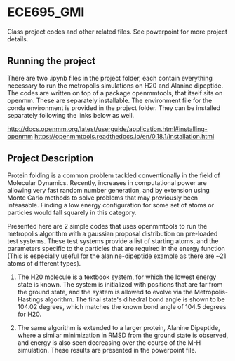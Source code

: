 # ECE695_GMI
Class project codes and other related files. See powerpoint for more project details. 

## Running the project
There are two .ipynb files in the project folder, each contain everything necessary to run the metropolis simulations on H20 and Alanine dipeptide. The codes are written on top of a package openmmtools, that itself sits on openmm. These are separately installable. The environment file for the conda environment is provided in the project folder. They can be installed separately following the links below as well. 

http://docs.openmm.org/latest/userguide/application.html#installing-openmm
https://openmmtools.readthedocs.io/en/0.18.1/installation.html

## Project Description
Protein folding is a common problem tackled conventionally in the field of Molecular Dynamics. Recently, increases in computational power are allowing very fast random number generation, and by extension using Monte Carlo methods to solve problems that may previously been infeasable. Finding a low energy configuration for some set of atoms or particles would fall squarely in this category. 

Presented here are 2 simple codes that uses openmmtools to run the metropolis algorithm with a gaussian proposal distribution on pre-loaded test systems. These test systems provide a list of starting atoms, and the parameters specific to the particles that are required in the energy function (This is especially useful for the alanine-dipeptide example as there are ~21 atoms of different types).

1. The H20 molecule is a textbook system, for which the lowest energy state is known. The system is initialized with positions that are far from the ground state, and the system is allowed to evolve via the Metropolis-Hastings algorithm. The final state's dihedral bond angle is shown to be 104.02 degrees, which matches the known bond angle of 104.5 degrees for H20. 

2. The same algorithm is extended to a larger protein, Alanine Dipeptide, where a similar minimization in RMSD from the ground state is observed, and energy is also seen decreasing over the course of the M-H simulation. These results are presented in the powerpoint file. 





